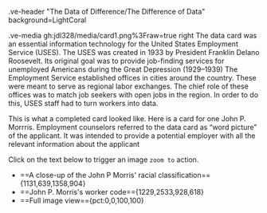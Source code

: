 .ve-header "The Data of Difference/The Difference of Data" background=LightCoral


.ve-media gh:jdl328/media/card1.png%3Fraw=true right
The data card was an essential information technology for the United States Employment Service (USES). The USES was created in 1933 by President Franklin Delano Roosevelt. Its original goal was to provide job-finding services for unemployed Americans during the Great Depression (1929–1939)
The Employment Service established offices in cities around the country. These were meant to serve as regional labor exchanges. The chief role of these offices was to match job seekers with open jobs in the region. In order to do this, USES staff had to turn workers into data.

This is what a completed card looked like. Here is a card for one John P. Morrris. Employment counselors  referred to the data card as “word picture” of the applicant. It was intended to provide a potential employer with all the relevant information about the applicant

Click on the text below to trigger an image `zoom to` action.
- ==A close-up of the John P Morris' racial classification=={1131,639,1358,904}
- ==John P. Morris's worker code=={1229,2533,928,618}
- ==Full image view=={pct:0,0,100,100}
